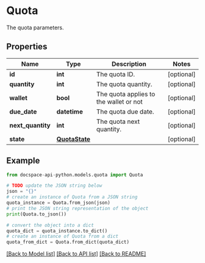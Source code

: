 # Quota
The quota parameters.

## Properties

Name | Type | Description | Notes
------------ | ------------- | ------------- | -------------
**id** | **int** | The quota ID. | [optional] 
**quantity** | **int** | The quota quantity. | [optional] 
**wallet** | **bool** | The quota applies to the wallet or not | [optional] 
**due_date** | **datetime** | The quota due date. | [optional] 
**next_quantity** | **int** | The quota next quantity. | [optional] 
**state** | [**QuotaState**](QuotaState.md) |  | [optional] 

## Example

```python
from docspace-api-python.models.quota import Quota

# TODO update the JSON string below
json = "{}"
# create an instance of Quota from a JSON string
quota_instance = Quota.from_json(json)
# print the JSON string representation of the object
print(Quota.to_json())

# convert the object into a dict
quota_dict = quota_instance.to_dict()
# create an instance of Quota from a dict
quota_from_dict = Quota.from_dict(quota_dict)
```
[[Back to Model list]](../README.md#documentation-for-models) [[Back to API list]](../README.md#documentation-for-api-endpoints) [[Back to README]](../README.md)



